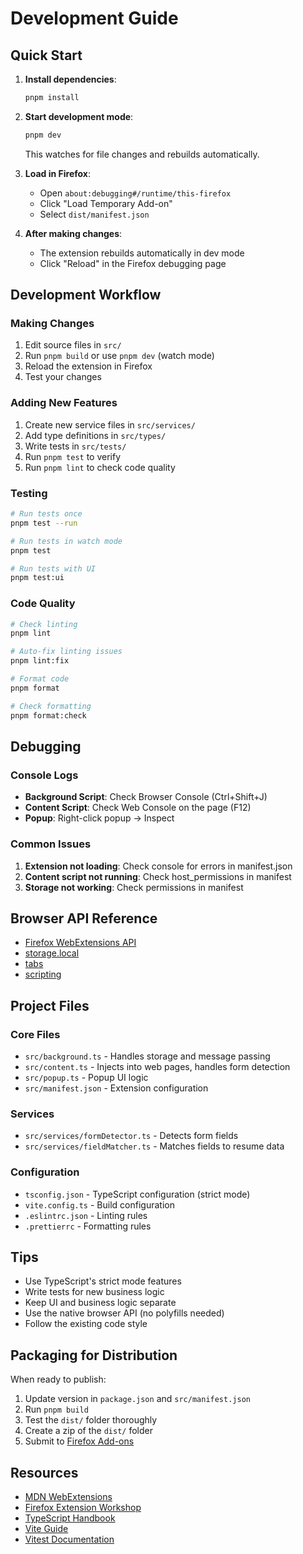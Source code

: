 # Development Guide

## Quick Start

1. **Install dependencies**:
   ```bash
   pnpm install
   ```

2. **Start development mode**:
   ```bash
   pnpm dev
   ```
   This watches for file changes and rebuilds automatically.

3. **Load in Firefox**:
   - Open `about:debugging#/runtime/this-firefox`
   - Click "Load Temporary Add-on"
   - Select `dist/manifest.json`

4. **After making changes**:
   - The extension rebuilds automatically in dev mode
   - Click "Reload" in the Firefox debugging page

## Development Workflow

### Making Changes

1. Edit source files in `src/`
2. Run `pnpm build` or use `pnpm dev` (watch mode)
3. Reload the extension in Firefox
4. Test your changes

### Adding New Features

1. Create new service files in `src/services/`
2. Add type definitions in `src/types/`
3. Write tests in `src/tests/`
4. Run `pnpm test` to verify
5. Run `pnpm lint` to check code quality

### Testing

```bash
# Run tests once
pnpm test --run

# Run tests in watch mode
pnpm test

# Run tests with UI
pnpm test:ui
```

### Code Quality

```bash
# Check linting
pnpm lint

# Auto-fix linting issues
pnpm lint:fix

# Format code
pnpm format

# Check formatting
pnpm format:check
```

## Debugging

### Console Logs

- **Background Script**: Check Browser Console (Ctrl+Shift+J)
- **Content Script**: Check Web Console on the page (F12)
- **Popup**: Right-click popup → Inspect

### Common Issues

1. **Extension not loading**: Check console for errors in manifest.json
2. **Content script not running**: Check host_permissions in manifest
3. **Storage not working**: Check permissions in manifest

## Browser API Reference

- [Firefox WebExtensions API](https://developer.mozilla.org/en-US/docs/Mozilla/Add-ons/WebExtensions)
- [storage.local](https://developer.mozilla.org/en-US/docs/Mozilla/Add-ons/WebExtensions/API/storage/local)
- [tabs](https://developer.mozilla.org/en-US/docs/Mozilla/Add-ons/WebExtensions/API/tabs)
- [scripting](https://developer.mozilla.org/en-US/docs/Mozilla/Add-ons/WebExtensions/API/scripting)

## Project Files

### Core Files

- `src/background.ts` - Handles storage and message passing
- `src/content.ts` - Injects into web pages, handles form detection
- `src/popup.ts` - Popup UI logic
- `src/manifest.json` - Extension configuration

### Services

- `src/services/formDetector.ts` - Detects form fields
- `src/services/fieldMatcher.ts` - Matches fields to resume data

### Configuration

- `tsconfig.json` - TypeScript configuration (strict mode)
- `vite.config.ts` - Build configuration
- `.eslintrc.json` - Linting rules
- `.prettierrc` - Formatting rules

## Tips

- Use TypeScript's strict mode features
- Write tests for new business logic
- Keep UI and business logic separate
- Use the native browser API (no polyfills needed)
- Follow the existing code style

## Packaging for Distribution

When ready to publish:

1. Update version in `package.json` and `src/manifest.json`
2. Run `pnpm build`
3. Test the `dist/` folder thoroughly
4. Create a zip of the `dist/` folder
5. Submit to [Firefox Add-ons](https://addons.mozilla.org/)

## Resources

- [MDN WebExtensions](https://developer.mozilla.org/en-US/docs/Mozilla/Add-ons/WebExtensions)
- [Firefox Extension Workshop](https://extensionworkshop.com/)
- [TypeScript Handbook](https://www.typescriptlang.org/docs/handbook/intro.html)
- [Vite Guide](https://vitejs.dev/guide/)
- [Vitest Documentation](https://vitest.dev/)
